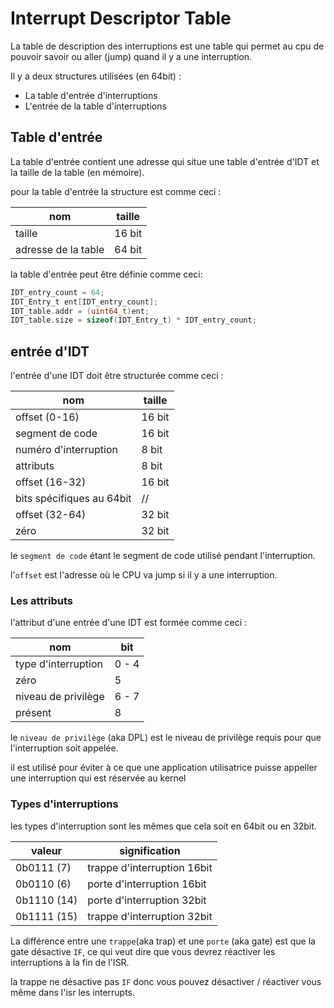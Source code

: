 # Interrupt Descriptor Table

La table de description des interruptions est une table qui permet au cpu 
de pouvoir savoir ou aller (jump) quand il y a une interruption.

Il y a deux structures utilisées (en 64bit) : 

- La table d'entrée d'interruptions
- L'entrée de la table d'interruptions 

## Table d'entrée

La table d'entrée contient une adresse qui situe une table d'entrée d'IDT et la taille de la table (en mémoire).

pour la table d'entrée la structure est comme ceci :

|nom                    |taille     |
|-----------------------|-----------|
|taille                 | 16 bit    |
|adresse de la table   | 64 bit    |

la table d'entrée peut être définie comme ceci:
```c
IDT_entry_count = 64; 
IDT_Entry_t ent[IDT_entry_count];
IDT_table.addr = (uint64_t)ent;
IDT_table.size = sizeof(IDT_Entry_t) * IDT_entry_count;
```

## entrée d'IDT

l'entrée d'une IDT doit être structurée comme ceci :

|nom                        |taille     |
|---------------------------|-----------|
|offset (0-16)              | 16 bit    |
|segment de code            | 16 bit    |
|numéro d'interruption      | 8 bit     |
|attributs                  | 8 bit     |
|offset (16-32)             | 16 bit    |
|bits spécifiques au 64bit  | //        |
|offset (32-64)             | 32 bit    |
|zéro                       | 32 bit    |

le `segment de code` étant le segment de code utilisé pendant l'interruption.

l'`offset` est l'adresse où le CPU va jump si il y a une interruption. 

### Les attributs 
l'attribut d'une entrée d'une IDT est formée comme ceci : 

|nom                    |bit        |
|-----------------------|-----------|
|type d'interruption    | 0 - 4     |
|zéro                   | 5         |
|niveau de privilège    | 6 - 7     |
|présent                | 8         |

le `niveau de privilège` (aka DPL) est le niveau de privilège requis pour que l'interruption soit appelée.

il est utilisé pour éviter à ce que une application utilisatrice puisse appeller une interruption qui est réservée au kernel


### Types d'interruptions

les types d'interruption sont les mêmes que cela soit en 64bit ou en 32bit. 

|valeur                 |signification                          |
|-----------------------|---------------------------------------|
|0b0111 (7)             | trappe d'interruption 16bit           |
|0b0110 (6)             | porte d'interruption  16bit           |
|0b1110 (14)            | porte d'interruption  32bit           |
|0b1111 (15)            | trappe d'interruption 32bit           |

La différence entre une `trappe`(aka trap) et une `porte` (aka gate) est que la gate désactive `IF`, ce qui veut dire que vous devrez réactiver les interruptions à la fin de l'ISR.

la trappe ne désactive pas `IF` donc vous pouvez désactiver / réactiver vous même dans l'isr les interrupts.

